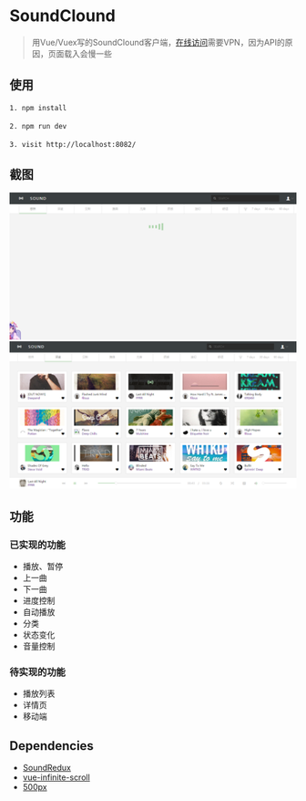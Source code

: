 # SoundClound

> 用Vue/Vuex写的SoundClound客户端，[在线访问](https://zackbro.github.io/Sound-Vue/#/)需要VPN，因为API的原因，页面载入会慢一些

## 使用

```
1. npm install 

2. npm run dev

3. visit http://localhost:8082/

```
## 截图
![](screenshot/loading.PNG)
![](screenshot/context.PNG)
## 功能

### 已实现的功能
* 播放、暂停
* 上一曲
* 下一曲
* 进度控制
* 自动播放
* 分类
* 状态变化
* 音量控制

### 待实现的功能
* 播放列表
* 详情页
* 移动端

## Dependencies

* [SoundRedux](https://github.com/andrewngu/sound-redux)
* [vue-infinite-scroll](https://github.com/ElemeFE/vue-infinite-scroll)
* [500px](https://github.com/500px/api-documentation)